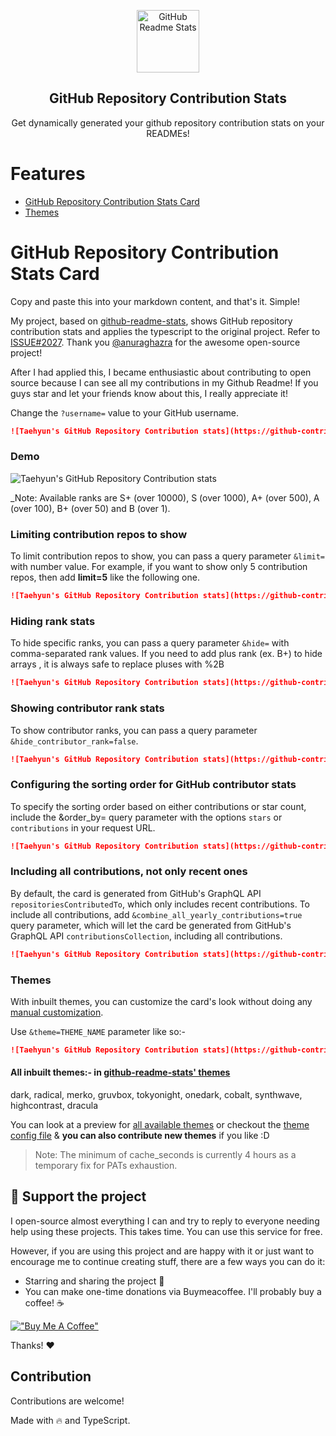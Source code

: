 <p align="center">
 <img width="100px" src="https://res.cloudinary.com/anuraghazra/image/upload/v1594908242/logo_ccswme.svg" align="center" alt="GitHub Readme Stats" />
 <h2 align="center">GitHub Repository Contribution Stats</h2>
 <p align="center">Get dynamically generated your github repository contribution stats on your READMEs!</p>
</p>

# Features

- [GitHub Repository Contribution Stats Card](#github-repository-contribution-stats-card)
- [Themes](#themes)

# GitHub Repository Contribution Stats Card

Copy and paste this into your markdown content, and that's it. Simple!

My project, based on [github-readme-stats](https://github.com/anuraghazra/github-readme-stats), shows GitHub repository contribution stats and applies the typescript to the original project. Refer to [ISSUE#2027](https://github.com/anuraghazra/github-readme-stats/issues/2027). Thank you [@anuraghazra](https://github.com/anuraghazra) for the awesome open-source project!

After I had applied this, I became enthusiastic about contributing to open source because I can see all my contributions in my Github Readme! If you guys star and let your friends know about this, I really appreciate it!

Change the `?username=` value to your GitHub username.

```md
![Taehyun's GitHub Repository Contribution stats](https://github-contributor-stats.vercel.app/api?username=HwangTaehyun)
```

### Demo

![Taehyun's GitHub Repository Contribution stats](https://github-contributor-stats.vercel.app/api?username=HwangTaehyun&hide=B)

\_Note: Available ranks are S+ (over 10000), S (over 1000), A+ (over 500), A (over 100), B+ (over 50) and B (over 1).

### Limiting contribution repos to show

To limit contribution repos to show, you can pass a query parameter `&limit=` with number value. For example, if you want to show only 5 contribution repos, then add **limit=5** like the following one.

```md
![Taehyun's GitHub Repository Contribution stats](https://github-contributor-stats.vercel.app/api?username=HwangTaehyun&limit=5)
```

### Hiding rank stats

To hide specific ranks, you can pass a query parameter `&hide=` with comma-separated rank values. If you need to add plus rank (ex. B+) to hide arrays , it is always safe to replace pluses with %2B

```md
![Taehyun's GitHub Repository Contribution stats](https://github-contributor-stats.vercel.app/api?username=HwangTaehyun&hide=B,B%2B)
```

### Showing contributor rank stats

To show contributor ranks, you can pass a query parameter `&hide_contributor_rank=false`.

```md
![Taehyun's GitHub Repository Contribution stats](https://github-contributor-stats.vercel.app/api?username=HwangTaehyun&hide=B,B%2B&hide_contributor_rank=false&limit=5)
```

### Configuring the sorting order for GitHub contributor stats

To specify the sorting order based on either contributions or star count, include the &order_by= query parameter with the options `stars` or `contributions` in your request URL.

```md
![Taehyun's GitHub Repository Contribution stats](https://github-contributor-stats.vercel.app/api?username=HwangTaehyun&hide=B,B%2B&hide_contributor_rank=false&limit=5&order_by=contributions)
```

### Including all contributions, not only recent ones

By default, the card is generated from GitHub's GraphQL API `repositoriesContributedTo`, which only includes recent contributions. To include all contributions, add `&combine_all_yearly_contributions=true` query parameter, which will let the card be generated from GitHub's GraphQL API `contributionsCollection`, including all contributions.

```md
![Taehyun's GitHub Repository Contribution stats](https://github-contributor-stats.vercel.app/api?username=HwangTaehyun&combine_all_yearly_contributions=true)
```

### Themes

With inbuilt themes, you can customize the card's look without doing any [manual customization](#customization).

Use `&theme=THEME_NAME` parameter like so:-

```md
![Taehyun's GitHub Repository Contribution stats](https://github-contributor-stats.vercel.app/api?username=HwangTaehyun&hide=B&theme=default)
```

#### All inbuilt themes:- in <a href="https://github.com/anuraghazra/github-readme-stats">github-readme-stats' themes</a>

dark, radical, merko, gruvbox, tokyonight, onedark, cobalt, synthwave, highcontrast, dracula

You can look at a preview for [all available themes](./themes/README.md) or checkout the [theme config file](./themes/index.js) & **you can also contribute new themes** if you like :D

> Note: The minimum of cache_seconds is currently 4 hours as a temporary fix for PATs exhaustion.

## :sparkling_heart: Support the project

I open-source almost everything I can and try to reply to everyone needing help using these projects. 
This takes time. You can use this service for free.

However, if you are using this project and are happy with it or just want to encourage me to continue creating stuff, there are a few ways you can do it:

- Starring and sharing the project :rocket:
- You can make one-time donations via Buymeacoffee. I'll probably buy a coffee! :coffee:

[!["Buy Me A Coffee"](https://www.buymeacoffee.com/assets/img/custom_images/orange_img.png)](https://www.buymeacoffee.com/eeht17173)

Thanks! :heart:

## Contribution

Contributions are welcome!

Made with :fire: and TypeScript.
